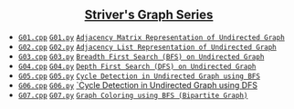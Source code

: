 <h2 align="center"> 
    <a href="https://youtube.com/playlist?list=PLgUwDviBIf0rGEWe64KWas0Nryn7SCRWw"> Striver's Graph Series </a>
</h2>

- [`G01.cpp`](C++/G01.cpp) [`G01.py`](Python/G01.py) [`Adjacency Matrix Representation of Undirected Graph`](https://youtu.be/bTtm2ky7I3Y) 
- [`G02.cpp`](C++/G02.cpp) [`G02.py`](Python/G02.py) [`Adjacency List Representation of Undirected Graph`](https://youtu.be/bTtm2ky7I3Y)
- [`G03.cpp`](C++/G03.cpp) [`G03.py`](Python/G03.py) [`Breadth First Search (BFS) on Undirected Graph`](https://youtu.be/UeE67iCK2lQ)
- [`G04.cpp`](C++/G04.cpp) [`G04.py`](Python/G04.py) [`Depth First Search (DFS) on Undirected Graph`](https://youtu.be/uDWljP2PGmU)
- [`G05.cpp`](C++/G05.cpp) [`G05.py`](Python/G05.py) [`Cycle Detection in Undirected Graph using BFS`](https://youtu.be/A8ko93TyOns)
- [`G06.cpp`](C++/G06.cpp) [`G06.py`](Python/G06.py) [`Cycle Detection in Undirected Graph using DFS](https://youtu.be/Y9NFqI6Pzd4)
- [`G07.cpp`](C++/G07.cpp) [`G07.py`](Python/G07.py) [`Graph Coloring using BFS (Bipartite Graph)`](https://youtu.be/nbgaEu-pvkU)